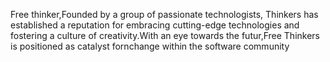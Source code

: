 Free thinker,Founded by a group of passionate technologists, Thinkers has established a reputation for embracing cutting-edge technologies and fostering a culture of creativity.With an eye towards the futur,Free Thinkers is positioned as catalyst fornchange within the software community
